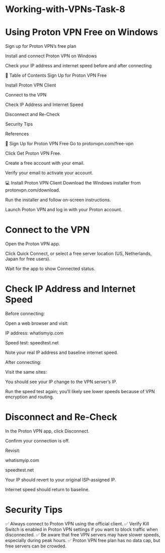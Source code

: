 # Working-with-VPNs-Task-8

# Using Proton VPN Free on Windows

Sign up for Proton VPN’s free plan

Install and connect Proton VPN on Windows

Check your IP address and internet speed before and after connecting

📌 Table of Contents
Sign Up for Proton VPN Free

Install Proton VPN Client

Connect to the VPN

Check IP Address and Internet Speed

Disconnect and Re-Check

Security Tips

References

📝 Sign Up for Proton VPN Free
Go to protonvpn.com/free-vpn

Click Get Proton VPN Free.

Create a free account with your email.

Verify your email to activate your account.

💻 Install Proton VPN Client
Download the Windows installer from protonvpn.com/download.

Run the installer and follow on-screen instructions.

Launch Proton VPN and log in with your Proton account.

# Connect to the VPN
Open the Proton VPN app.

Click Quick Connect, or select a free server location (US, Netherlands, Japan for free users).

Wait for the app to show Connected status.

# Check IP Address and Internet Speed
Before connecting:

Open a web browser and visit:

IP address: whatismyip.com

Speed test: speedtest.net

Note your real IP address and baseline internet speed.

After connecting:

Visit the same sites:

You should see your IP change to the VPN server’s IP.

Run the speed test again; you’ll likely see lower speeds because of VPN encryption and routing.

# Disconnect and Re-Check
In the Proton VPN app, click Disconnect.

Confirm your connection is off.

Revisit:

whatismyip.com

speedtest.net

Your IP should revert to your original ISP-assigned IP.

Internet speed should return to baseline.

# Security Tips
✅ Always connect to Proton VPN using the official client.
✅ Verify Kill Switch is enabled in Proton VPN settings if you want to block traffic when disconnected.
✅ Be aware that free VPN servers may have slower speeds, especially during peak hours.
✅ Proton VPN free plan has no data cap, but free servers can be crowded.

